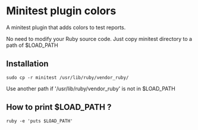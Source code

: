Minitest plugin colors
======================

A minitest plugin that adds colors to test reports.

No need to modify your Ruby source code. Just copy minitest directory to a path of $LOAD_PATH


Installation
------------

    sudo cp -r minitest /usr/lib/ruby/vendor_ruby/

Use another path if '/usr/lib/ruby/vendor_ruby' is not in $LOAD_PATH

How to print $LOAD_PATH ?
-------------------------

    ruby -e 'puts $LOAD_PATH'
